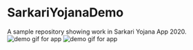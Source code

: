 # SarkariYojanaDemo
A sample repository showing work in Sarkari Yojana App 2020.
![demo gif for app](https://github.com/sidhunt/SarkariYojanaDemo/raw/main/yojna.gif)
![demo gif for app](https://github.com/sidhunt/SarkariYojanaDemo/raw/main/yojna2.gif)
